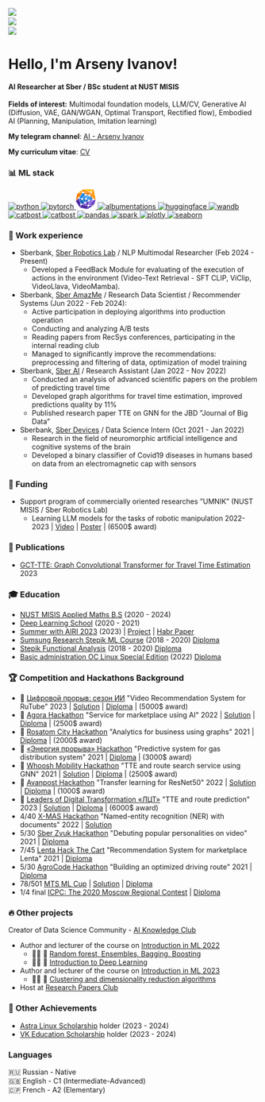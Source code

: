 ![](https://komarev.com/ghpvc/?username=arseny5&color=36b812)<br>
![](https://img.shields.io/github/followers/arseny5?style=social)<br>
![](https://img.shields.io/github/stars/arseny5?style=social)<br>

<h1 align="left">Hello, I'm Arseny Ivanov!</h1>

#### AI Researcher at Sber / BSc student at NUST MISIS

**Fields of interest:** Multimodal foundation models, LLM/CV, Generative AI (Diffusion, VAE, GAN/WGAN, Optimal Transport, Rectified flow), Embodied AI (Planning, Manipulation, Imitation learning)


**My telegram channel**: [AI - Arseny Ivanov](https://t.me/ivarsivars)

**My curriculum vitae**: [CV](https://drive.google.com/file/d/1Vt98EPYBfRpTMTY2HJwviRegxoQeJo_L/view?usp=sharing)
</br>

### 📊 ML stack
<p align="left"> 
  <a href="https://www.python.org" target="_blank"> 
    <img src="https://upload.wikimedia.org/wikipedia/commons/thumb/c/c3/Python-logo-notext.svg/1869px-Python-logo-notext.svg.png" alt="python" width="40" height="40"/>
  </a>
  
  <a href="https://pytorch.org" target="_blank"> 
    <img src="https://pytorch.org/assets/images/pytorch-logo.png" alt="pytorch" width="45" height="45"/>
  </a>
  
   <a href="https://pytorch-geometric.readthedocs.io/en/latest/#" target="_blank"> 
    <img src="https://raw.githubusercontent.com/pyg-team/pyg_sphinx_theme/master/pyg_sphinx_theme/static/img/pyg_logo.png" alt="pytorch-geometric" width="40" height="40"/>
  </a>
  
  <a href="https://networkx.org" target="_blank"> 
    <img src="https://avatars.githubusercontent.com/u/388785?s=280&v=4" alt="albumentations" width="40" height="40"/>
  </a>

  <a href="https://huggingface.co" target="_blank"> 
    <img src="https://uptime-storage.s3.amazonaws.com/logos/d32f5c39b694f3e64d29fc2c9b988cdd.png" alt="huggingface" width="40" height="40"/>
  </a>
  
  <a href="https://wandb.ai/site" target="_blank"> 
    <img src="https://wandb.ai/logo.png" alt="wandb" width="40" height="40"/>
  </a>

  <a href="https://catboost.ai" target="_blank"> 
    <img src="https://upload.wikimedia.org/wikipedia/commons/c/cc/CatBoostLogo.png" alt="catbost" width="40" height="40"/>
  </a>

  <a href="https://optuna.readthedocs.io/en/stable/#" target="_blank"> 
    <img src="https://avatars.githubusercontent.com/u/57251745?s=280&v=4" alt="catbost" width="40" height="40"/>
  </a>
  
  <a href="https://pandas.pydata.org" target="_blank"> 
    <img src="https://encrypted-tbn0.gstatic.com/images?q=tbn:ANd9GcT01Ctpf3nRjz7b9l-om2h2llNA0jL4d_MVtXXXHVF5mWIn5nyMXLgzYscFGZdbhf_LN8M&usqp=CAU" alt="pandas" width="40" height="40"/>
  </a>
  
  <a href="https://spark.apache.org" target="_blank"> 
    <img src="https://cdn.icon-icons.com/icons2/2699/PNG/512/apache_spark_logo_icon_170560.png" alt="spark" width="40" height="40"/>
  </a>
  
  <a href="https://plotly.com" target="_blank"> 
    <img src="https://cdn.icon-icons.com/icons2/2699/PNG/512/plot_ly_logo_icon_168902.png" alt="plotly" width="40" height="40"/>
  </a>
  
  <a href="https://seaborn.pydata.org" target="_blank"> 
    <img src="https://seaborn.pydata.org/_images/logo-mark-lightbg.svg" alt="seaborn" width="40" height="40"/>
  </a>
</p>

### 👔 Work experience
* Sberbank, [Sber Robotics Lab](https://www.sberbank.ru) / NLP Multimodal Researcher (Feb 2024 - Present)
  - Developed a FeedBack Module for evaluating of the execution of actions in the environment (Video-Text Retrieval - SFT CLIP, ViClip, VideoLlava, VideoMamba).
* Sberbank, [Sber AmazMe](https://www.sberbank.ru) / Research Data Scientist / Recommender Systems (Jun 2022 - Feb 2024):
  - Active participation in deploying algorithms into production operation
  - Conducting and analyzing A/B tests
  - Reading papers from RecSys conferences, participating in the internal reading club
  - Managed to significantly improve the recommendations: preprocessing and filtering of data,
optimization of model training
* Sberbank, [Sber AI](https://www.sberbank.ru) / Research Assistant (Jan 2022 - Nov 2022)
  - Conducted an analysis of advanced scientific papers on the problem of predicting travel time
  - Developed graph algorithms for travel time estimation, improved predictions quality by 11%
  - Published research paper TTE on GNN for the JBD ”Journal of Big Data”
* Sberbank, [Sber Devices](https://www.sberbank.ru) / Data Science Intern (Oct 2021 - Jan 2022)
  - Research in the field of neuromorphic artificial intelligence and cognitive systems of the brain
  - Developed a binary classifier of Covid19 diseases in humans based on data from an electromagnetic
cap with sensors

### 🎉 Funding
* Support program of commercially oriented researches ”UMNIK” (NUST MISIS / Sber Robotics Lab)
  - Learning LLM models for the tasks of robotic manipulation 2022-2023 | [Video](https://youtu.be/nEf-FpTRtWY?feature=shared) | [Poster](https://drive.google.com/file/d/1HReiigDUFmA6hkYgQiXs0YM1OnwR_uRf/view?usp=sharing) | (6500$ award)

 ### 📜 Publications
 * [GCT-TTE: Graph Convolutional Transformer for Travel Time Estimation](https://www.researchgate.net/publication/371375863_GCT-TTE_Graph_Convolutional_Transformer_for_Travel_Time_Estimation) 2023

### 🎓 Education
* [NUST MISIS Applied Maths B.S](https://en.misis.ru) (2020 - 2024)
* [Deep Learning School](https://dls.samcs.ru/) (2020 - 2021)
* [Summer with AIRI 2023](https://airi.net/ru/summer-school-2023/) (2023) | [Project](https://github.com/Yessense/llm_planning) | [Habr Paper](https://habr.com/en/companies/airi/articles/764102/)
* [Sumsung Research Stepik ML Course](https://stepik.org/course/50352) (2018 - 2020) [Diploma](https://stepik.org/cert/1243342)
* [Stepik Functional Analysis](https://stepik.org/course/93462) (2018 - 2020) [Diploma](https://stepik.org/cert/2019591)
* [Basic administration ОС Linux Special Edition](https://astralinux.ru/) (2022) [Diploma](https://drive.google.com/file/d/1io6xJUEp9u91yo7ykjjCdOXGp1rRcMRZ/view?usp=sharing)
  

### 🏆 Competition and Hackathons Background
* 🥇 [Цифровой прорыв: сезон ИИ](https://hacks-ai.ru/) "Video Recommendation System for RuTube" 2023 | [Solution](https://github.com/komtriangle/AI_Knowledge_Club_DP) | [Diploma](https://drive.google.com/file/d/1dhiFn2fJ8Kv2wYxHJgC7fEX8LPgae8aP/view?usp=sharing) | (5000$ award)
* 🥇 [Agora Hackathon](https://hackathon.agora.ru/) "Service for marketplace using AI" 2022 | [Solution](https://github.com/badbadnotgoood/agora-hack) | [Diploma](https://drive.google.com/file/d/1Qz2uGKlbbQx05G6mNyId5xrVyoWaoTpk/view?usp=sharing) | (2500$ award)
* 🥇 [Rosatom City Hackathon](https://atomhack.rosatom.city/) "Analytics for business using graphs" 2021 | [Diploma](https://drive.google.com/file/d/1rz5bHnmd1VzkhxjZcabYOchBM4E0NRHn/view?usp=sharing) | (2000$ award)
* 🥇 [«Энергия прорыва» Hackathon](https://codenrock.com/contests/hakaton-energyhack#/) "Predictive system for gas distribution system" 2021 | [Diploma](https://drive.google.com/file/d/10VNmJB1gYa_2uiXMxlbn24Ncl7HGZitz/view?usp=sharing) | (3000$ award)
* 🥇 [Whoosh Mobility Hackathon](https://whoosh-bike.ru/page26014231.html) "TTE and route search service using GNN" 2021 | [Solution](https://github.com/itatmisis/whoosh-bokom-na-kike) | [Diploma](https://drive.google.com/file/d/1kUJQy91_6KZb5hirNjSY7LWei9uHfwOc/view?usp=sharing) | (2500$ award)
* 🥈 [Avanpost Hackathon](https://rucode.net) "Transfer learning for ResNet50" 2022 | [Solution](https://github.com/itatmisis/Avanpost_MISIS_AI_LAB) | [Diploma](https://drive.google.com/file/d/1ICQzk56C44__CSfvTJcUgn6-4jmAXjeb/view?usp=sharing) | (1000$ award)
* 🥈 [Leaders of Digital Transformation «ЛЦТ»](https://rucode.net) "TTE and route prediction" 2023 | [Solution](https://github.com/Vloods/whoosh_LDT) | [Diploma](https://drive.google.com/file/d/1yDDoblMRaeRQhtsNO2x6Aszc4I0Qdbvl/view?usp=sharing) | (6000$ award)
* 4/40 [X-MAS Hackathon](https://xmas-hack.ru/) "Named-entity recognition (NER) with documents" 2022 | [Solution](https://github.com/komtriangle/xmas)
* 5/30 [Sber Zvuk Hackathon](https://codenrock.com/contests/sberzvuk-techdays) "Debuting popular personalities on video" 2021 | [Diploma](https://drive.google.com/file/d/1fiPX0enLfBXcz-BYGAQgrmq58EdVwrus/view?usp=sharing)
* 7/45 [Lenta Hack The Cart](https://hackthecart.ru/) "Recommendation System for marketplace Lenta" 2021 | [Diploma](https://drive.google.com/file/d/1xve3laWQt3f5xiE-Z81bhSrHvIpcOSKm/view?usp=sharing)
* 5/30 [AgroCode Hackathon](https://agro-code.ru/hack/) "Building an optimized driving route" 2021 | [Diploma](https://drive.google.com/file/d/12HgnziPT41Iqr2A47guI7tZk8Gc9skfT/view?usp=sharing)
* 78/501 [MTS ML Cup](https://ods.ai/competitions/mtsmlcup) | [Solution](https://github.com/0xFF91AF/link-graph) | [Diploma](https://drive.google.com/file/d/1yUmiYRkxrJV64D0AkbLQoa6glmjMe9Uo/view?usp=sharing)
* 1/4 final [ICPC: The 2020 Moscow Regional Contest](https://icpc.global/) | [Diploma](https://drive.google.com/file/d/1UKkFJvRUJgbIkNrkoZtFDfPGQxjUT8HB/view?usp=sharing)

### 🔥 Other projects
Creator of Data Science Community - [AI Knowledge Club](https://ai-knowledge-club.ru)
* Аuthor and lecturer of the course on [Introduction in ML 2022](https://ai-knowledge-club.ru/courseml_22/index.html)
  - 🧑‍🏫 🎥 [Random forest, Ensembles, Bagging, Boosting](https://misisailab.github.io/docs/program.html#%D0%B7%D0%B0%D0%BD%D1%8F%D1%82%D0%B8%D0%B5-3-011122-%D0%BE%D0%BD%D0%BB%D0%B0%D0%B9%D0%BD---%D0%B8%D0%B2%D0%B0%D0%BD%D0%BE%D0%B2-%D0%B0%D1%80%D1%81%D0%B5%D0%BD%D0%B8%D0%B9---%D0%BC%D0%B0%D1%82%D0%B5%D1%80%D0%B8%D0%B0%D0%BB%D1%8B--%D0%B2%D0%B8%D0%B4%D0%B5%D0%BE)
  - 🧑‍🏫 🎥 [Introduction to Deep Learning](https://misisailab.github.io/docs/program.html#%D0%B7%D0%B0%D0%BD%D1%8F%D1%82%D0%B8%D0%B5-5-181122-%D0%BE%D1%87%D0%BD%D0%BE---%D0%B8%D0%B2%D0%B0%D0%BD%D0%BE%D0%B2-%D0%B0%D1%80%D1%81%D0%B5%D0%BD%D0%B8%D0%B9---%D0%BC%D0%B0%D1%82%D0%B5%D1%80%D0%B8%D0%B0%D0%BB%D1%8B--%D0%B2%D0%B8%D0%B4%D0%B5%D0%BE)
* Аuthor and lecturer of the course on [Introduction in ML 2023](https://ai-knowledge-club.ru/courseml_23/index.html)
  - 🧑‍🏫 🎥 [Clustering and dimensionality reduction algorithms](https://youtu.be/HXzamzW-68s?si=qr2Mft_pV7P2TShh)
* Host at [Research Papers Club](https://ai-knowledge-club.ru/workshop/index.html)
 
 
### 🎉 Other Achievements 
* [Astra Linux Scholarship](https://astralinux.ru/about/press-center/news/bolee-70-studentov-poluchayut-ezhemesyachnoe-voznagrazhdenie-v-ramkakh-programmy-astra-stipendiya/) holder (2023 - 2024)
* [VK Education Scholarship](https://education.vk.company/program/239) holder (2023 - 2024)

### Languages
🇷🇺 Russian - Native <br>
🇬🇧 English - С1 (Intermediate-Advanced) <br>
🇨🇵 French - A2 (Elementary) <br>
